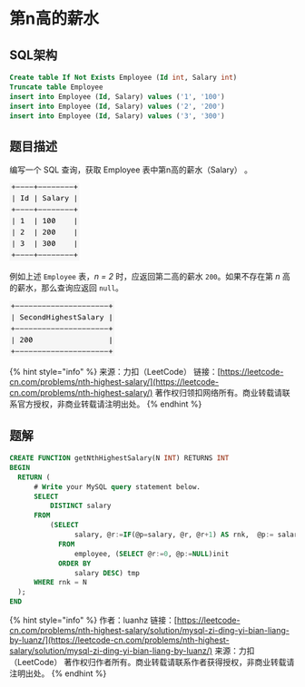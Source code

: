 # 第n高的薪水

## SQL架构

```sql
Create table If Not Exists Employee (Id int, Salary int)
Truncate table Employee
insert into Employee (Id, Salary) values ('1', '100')
insert into Employee (Id, Salary) values ('2', '200')
insert into Employee (Id, Salary) values ('3', '300')
```

## 题目描述

编写一个 SQL 查询，获取 Employee 表中第n高的薪水（Salary） 。

![](../../.gitbook/assets/image%20%28138%29.png)

例如上述 `Employee` 表，_n = 2_ 时，应返回第二高的薪水 `200`。如果不存在第 _n_ 高的薪水，那么查询应返回 `null`。

![](../../.gitbook/assets/image%20%28139%29.png)

{% hint style="info" %}
来源：力扣（LeetCode） 链接：[https://leetcode-cn.com/problems/nth-highest-salary/](https://leetcode-cn.com/problems/nth-highest-salary/) 著作权归领扣网络所有。商业转载请联系官方授权，非商业转载请注明出处。
{% endhint %}

## 题解

```sql
CREATE FUNCTION getNthHighestSalary(N INT) RETURNS INT
BEGIN
  RETURN (
      # Write your MySQL query statement below.
      SELECT 
          DISTINCT salary 
      FROM 
          (SELECT 
                salary, @r:=IF(@p=salary, @r, @r+1) AS rnk,  @p:= salary 
            FROM  
                employee, (SELECT @r:=0, @p:=NULL)init 
            ORDER BY 
                salary DESC) tmp
      WHERE rnk = N
  );
END
```

{% hint style="info" %}
作者：luanhz 链接：[https://leetcode-cn.com/problems/nth-highest-salary/solution/mysql-zi-ding-yi-bian-liang-by-luanz/](https://leetcode-cn.com/problems/nth-highest-salary/solution/mysql-zi-ding-yi-bian-liang-by-luanz/) 来源：力扣（LeetCode） 著作权归作者所有。商业转载请联系作者获得授权，非商业转载请注明出处。
{% endhint %}

